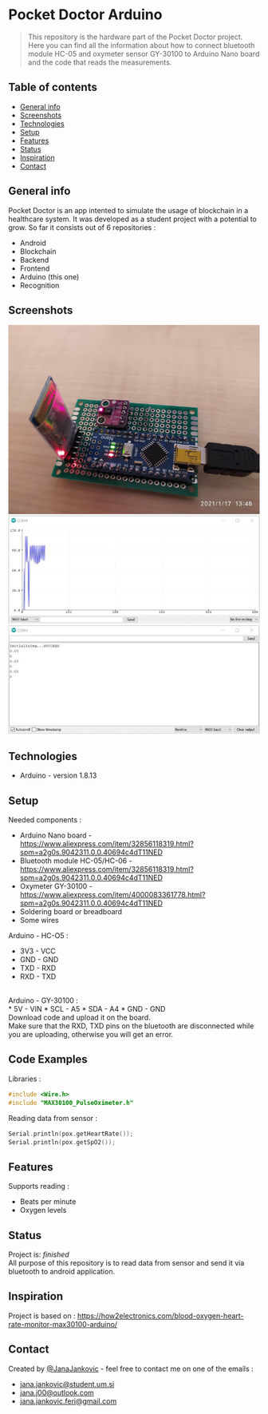 # Pocket Doctor Arduino
> This repository is the hardware part of the Pocket Doctor project. Here you can find all the information about how to connect bluetooth module HC-05 and oxymeter sensor GY-30100 to Arduino Nano board and the code that reads the measurements.

## Table of contents
* [General info](#general-info)
* [Screenshots](#screenshots)
* [Technologies](#technologies)
* [Setup](#setup)
* [Features](#features)
* [Status](#status)
* [Inspiration](#inspiration)
* [Contact](#contact)

## General info
Pocket Doctor is an app intented to simulate the usage of blockchain in a healthcare system. It was developed as a student project with a potential to grow. So far it consists out of 6 repositories :
* Android
* Blockchain
* Backend
* Frontend
* Arduino (this one)
* Recognition

## Screenshots
![Example screenshot](./img/oxymeter.jpg)
![Example screenshot](./img/graph.jpg)
![Example screenshot](./img/ini.jpg)

## Technologies
* Arduino - version 1.8.13

## Setup
Needed components :
* Arduino Nano board - https://www.aliexpress.com/item/32856118319.html?spm=a2g0s.9042311.0.0.40694c4dT11NED
* Bluetooth module HC-05/HC-06 - https://www.aliexpress.com/item/32856118319.html?spm=a2g0s.9042311.0.0.40694c4dT11NED
* Oxymeter GY-30100 - https://www.aliexpress.com/item/4000083361778.html?spm=a2g0s.9042311.0.0.40694c4dT11NED
* Soldering board or breadboard 
* Some wires

Arduino - HC-O5 : </br>
* 3V3 - VCC
* GND - GND
* TXD - RXD
* RXD - TXD
</br>
Arduino - GY-30100 : </br>
* 5V - VIN
* SCL - A5
* SDA - A4
* GND - GND
</br>
Download code and upload it on the board. </br>
Make sure that the RXD, TXD pins on the bluetooth are disconnected while you are uploading, otherwise you will get an error.

## Code Examples
Libraries : </br>
```cpp
#include <Wire.h>
#include "MAX30100_PulseOximeter.h"
``` 
Reading data from sensor : </br>
```cpp
Serial.println(pox.getHeartRate());
Serial.println(pox.getSpO2());
``` 

## Features
Supports reading :
* Beats per minute
* Oxygen levels

## Status
Project is:  _finished_ </br>
All purpose of this repository is to read data from sensor and send it via bluetooth to android application.

## Inspiration
Project is based on : https://how2electronics.com/blood-oxygen-heart-rate-monitor-max30100-arduino/

## Contact
Created by [@JanaJankovic](https://github.com/JanaJankovic) - feel free to contact me on one of the emails :
* jana.jankovic@student.um.si
* jana.j00@outlook.com
* jana.jankovic.feri@gmail.com
